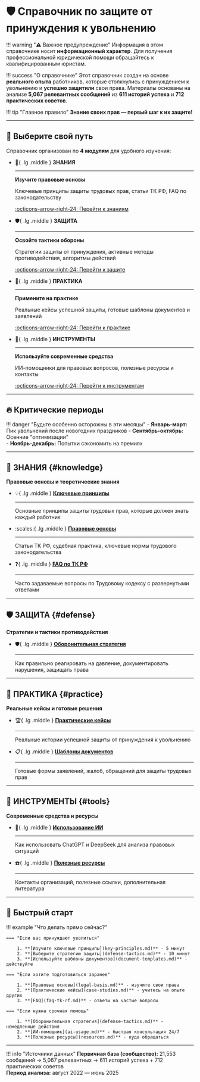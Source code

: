 # 🛡️ Справочник по защите от принуждения к увольнению

!!! warning "⚠️ Важное предупреждение"
    Информация в этом справочнике носит **информационный характер**. 
    Для получения профессиональной юридической помощи обращайтесь к квалифицированным юристам.

!!! success "О справочнике"
    Этот справочник создан на основе **реального опыта** работников, которые столкнулись с принуждением к увольнению и **успешно защитили** свои права. Материалы основаны на анализе **5,067 релевантных сообщений** из **611 историй успеха** и **712 практических советов**.

!!! tip "Главное правило"
    **Знание своих прав — первый шаг к их защите!**

---

## 🚀 Выберите свой путь

Справочник организован по **4 модулям** для удобного изучения:

<div class="grid cards" markdown>

-   :brain:{ .lg .middle } **ЗНАНИЯ**

    ---

    **Изучите правовые основы**
    
    Ключевые принципы защиты трудовых прав, статьи ТК РФ, FAQ по законодательству
    
    [:octicons-arrow-right-24: Перейти к знаниям](#knowledge)

-   :shield:{ .lg .middle } **ЗАЩИТА**

    ---

    **Освойте тактики обороны**
    
    Стратегии защиты от принуждения, активные методы противодействия, алгоритмы действий
    
    [:octicons-arrow-right-24: Перейти к защите](#defense)

-   :briefcase:{ .lg .middle } **ПРАКТИКА**

    ---

    **Примените на практике**
    
    Реальные кейсы успешной защиты, готовые шаблоны документов и заявлений
    
    [:octicons-arrow-right-24: Перейти к практике](#practice)

-   :robot:{ .lg .middle } **ИНСТРУМЕНТЫ**

    ---

    **Используйте современные средства**
    
    ИИ-помощники для правовых вопросов, полезные ресурсы и контакты
    
    [:octicons-arrow-right-24: Перейти к инструментам](#tools)

</div>

---

## 🔥 Критические периоды

!!! danger "Будьте особенно осторожны в эти месяцы"
    - **Январь-март:** Пик увольнений после новогодних праздников
    - **Сентябрь-октябрь:** Осенние "оптимизации"  
    - **Ноябрь-декабрь:** Попытки сэкономить на премиях

---

## 🧠 ЗНАНИЯ {#knowledge}

**Правовые основы и теоретические знания**

<div class="grid cards" markdown>

-   :bulb:{ .lg .middle } **[Ключевые принципы](key-principles.md)**

    ---

    Основные принципы защиты трудовых прав, которые должен знать каждый работник

-   :scales:{ .lg .middle } **[Правовые основы](legal-basis.md)**

    ---

    Статьи ТК РФ, судебная практика, ключевые нормы трудового законодательства

-   :question:{ .lg .middle } **[FAQ по ТК РФ](faq-tk-rf.md)**

    ---

    Часто задаваемые вопросы по Трудовому кодексу с развернутыми ответами

</div>

---

## 🛡️ ЗАЩИТА {#defense}

**Стратегии и тактики противодействия**

<div class="grid cards" markdown>

-   :shield:{ .lg .middle } **[Оборонительная стратегия](defense-tactics.md)**

    ---

    Как правильно реагировать на давление, документировать нарушения, защищать права


</div>

---

## 💼 ПРАКТИКА {#practice}

**Реальные кейсы и готовые решения**

<div class="grid cards" markdown>

-   :trophy:{ .lg .middle } **[Практические кейсы](case-studies.md)**

    ---

    Реальные истории успешной защиты от принуждения к увольнению

-   :clipboard:{ .lg .middle } **[Шаблоны документов](document-templates.md)**

    ---

    Готовые формы заявлений, жалоб, обращений для защиты трудовых прав

</div>

---

## 🤖 ИНСТРУМЕНТЫ {#tools}

**Современные средства и ресурсы**

<div class="grid cards" markdown>

-   :robot:{ .lg .middle } **[Использование ИИ](ai-usage.md)**

    ---

    Как использовать ChatGPT и DeepSeek для анализа правовых ситуаций

-   :phone:{ .lg .middle } **[Полезные ресурсы](resources.md)**

    ---

    Контакты организаций, полезные ссылки, дополнительная литература

</div>

---

## 🎯 Быстрый старт

!!! example "Что делать прямо сейчас?"

    === "Если вас принуждают уволиться"
    
        1. **[Изучите ключевые принципы](key-principles.md)** - 5 минут
        2. **[Выберите стратегию защиты](defense-tactics.md)** - 10 минут  
        3. **[Используйте шаблоны документов](document-templates.md)** - действуйте
        
    === "Если хотите подготовиться заранее"
    
        1. **[Правовые основы](legal-basis.md)** - изучите свои права
        2. **[Практические кейсы](case-studies.md)** - учитесь на опыте других
        3. **[FAQ](faq-tk-rf.md)** - ответы на частые вопросы
        
    === "Если нужна срочная помощь"
    
        1. **[Оборонительная стратегия](defense-tactics.md)** - немедленные действия
        2. **[ИИ-помощник](ai-usage.md)** - быстрая консультация 24/7
        3. **[Полезные ресурсы](resources.md)** - куда обращаться

---

!!! info "Источники данных"
    **Первичная база (сообщество):** 21,553 сообщений → 5,067 релевантных → 611 историй успеха + 712 практических советов  
    **Период анализа:** август 2022 — июнь 2025


